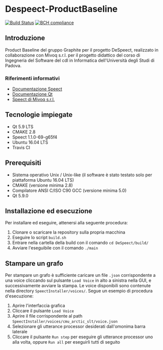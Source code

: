 # Despeect-ProductBaseline

[![Build Status](https://travis-ci.org/graphiteSWE/Despeect-ProductBaseline.svg?branch=master)](https://travis-ci.org/graphiteSWE/Despeect-ProductBaseline)
[![BCH compliance](https://bettercodehub.com/edge/badge/graphiteSWE/Despeect-ProductBaseline?branch=master)](https://bettercodehub.com/)

## Introduzione

Product Baseline del gruppo Graphite per il progetto DeSpeect, realizzato in collaborazione con Mivoq s.r.l. per il progetto didattico del corso di Ingegneria del Software del cdl in Informatica dell'Università degli Studi di Padova.

### Riferimenti informativi

* [Documentazione Speect](http://speect.sourceforge.net/ "Documentazione Speect")
* [Documentazione Qt](http://doc.qt.io/ "Documentazione Qt")
* [Speect di Mivoq s.r.l.](https://github.com/mivoq/speect "Mivoq Speect") 


## Tecnologie impiegate

* Qt 5.9 LTS
* CMAKE 2.8
* Speect 1.1.0-69-g65f4
* Ubuntu 16.04 LTS
* Travis CI

## Prerequisiti

* Sistema operativo Unix / Unix-like (il software è stato testato solo per piattaforma Ubuntu 16.04 LTS)
* CMAKE (versione minima 2.8)
* Compilatore ANSI C/ISO C90 GCC (versione minima 5.0)
* Qt 5.9.0

## Installazione ed esecuzione

Per installare ed eseguire, attenersi alla seguente procedura:

1. Clonare o scaricare la repository sulla propria macchina
2. Eseguire lo script `build.sh`
3. Entrare nella cartella della build con il comando `cd DeSpeect/build/`
4. Avviare l'eseguibile con il comando `./main`

## Stampare un grafo

Per stampare un grafo è sufficiente caricare un file `.json` corrispondente a una voice cliccando sul pulsante `Load Voice` in alto a sinistra nella GUI, e successivamente avviare la stampa. Le voice disponibili sono contenute nella directory `SpeectInstaller/voices/`. Segue un esempio di procedura d'esecuzione:

1. Aprire l'interfaccia grafica
2. Cliccare il pulsante `Load Voice`
3. Aprire il file corrispondente al path `SpeectInstaller/voices/cmu_arctic_slt/voice.json`
4. Selezionare gli utterance processor desiderati dall'omonima barra laterale
5. Cliccare il pulsante `Run step` per eseguire gli utterance processor uno alla volta, oppure `Run all` per eseguirli tutti di seguito

